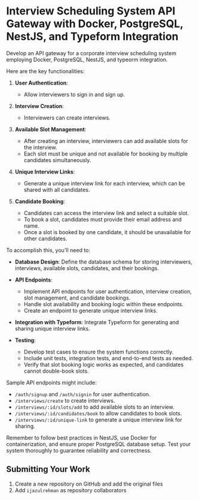 # Interview Scheduling System API Gateway with Docker, PostgreSQL, NestJS, and Typeform Integration
Develop an API gateway for a corporate interview scheduling system employing Docker, PostgreSQL, NestJS, and typeorm integration. 

Here are the key functionalities:

1. **User Authentication**:
   - Allow interviewers to sign in and sign up.
   
2. **Interview Creation**:
   - Interviewers can create interviews.

3. **Available Slot Management**:
   - After creating an interview, interviewers can add available slots for the interview.
   - Each slot must be unique and not available for booking by multiple candidates simultaneously.
   
4. **Unique Interview Links**:
   - Generate a unique interview link for each interview, which can be shared with all candidates.
   
5. **Candidate Booking**:
   - Candidates can access the interview link and select a suitable slot.
   - To book a slot, candidates must provide their email address and name.
   - Once a slot is booked by one candidate, it should be unavailable for other candidates.

To accomplish this, you'll need to:

- **Database Design**: Define the database schema for storing interviewers, interviews, available slots, candidates, and their bookings.

- **API Endpoints**:
   - Implement API endpoints for user authentication, interview creation, slot management, and candidate bookings.
   - Handle slot availability and booking logic within these endpoints.
   - Create an endpoint to generate unique interview links.

- **Integration with Typeform**: Integrate Typeform for generating and sharing unique interview links.

- **Testing**:
   - Develop test cases to ensure the system functions correctly.
   - Include unit tests, integration tests, and end-to-end tests as needed.
   - Verify that slot booking logic works as expected, and candidates cannot double-book slots.

Sample API endpoints might include:

- `/auth/signup` and `/auth/signin` for user authentication.
- `/interviews/create` to create interviews.
- `/interviews/:id/slots/add` to add available slots to an interview.
- `/interviews/:id/candidates/book` to allow candidates to book slots.
- `/interviews/:id/unique-link` to generate a unique interview link for sharing.

Remember to follow best practices in NestJS, use Docker for containerization, and ensure proper PostgreSQL database setup. Test your system thoroughly to guarantee reliability and correctness.

## Submitting Your Work
1. Create a new repository on GitHub and add the original files
2. Add `ijazulrehman` as repository collaborators 

